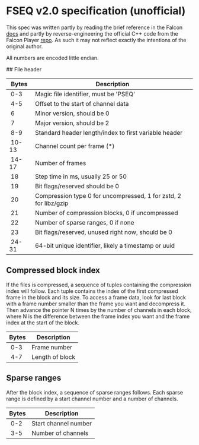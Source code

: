 FSEQ v2.0 specification (unofficial)
====================================

This spec was written partly by reading the brief reference in the Falcon
[docs](https://github.com/FalconChristmas/fpp/blob/c51adce1ff3938356bea732a71047ab95eb38446/docs/FSEQ_Sequence_File_Format.txt)
and partly by reverse-engineering the official C++ code from the
Falcon Player [repo](https://github.com/FalconChristmas/fpp/tree/master/src/fseq).
As such it may not reflect exactly the intentions of the original author.

All numbers are encoded little endian.

## File header

| Bytes | Description                                                        |
| ----- | ------------------------------------------------------------------ |
| 0-3   | Magic file identifier, must be 'PSEQ'                              |
| 4-5   | Offset to the start of channel data                                |
| 6     | Minor version, should be 0                                         |
| 7     | Major version, should be 2                                         |
| 8-9   | Standard header length/index to first variable header              |
| 10-13 | Channel count per frame (\*)                                       |
| 14-17 | Number of frames                                                   |
| 18    | Step time in ms, usually 25 or 50                                  |
| 19    | Bit flags/reserved should be 0                                     |
| 20    | Compression type 0 for uncompressed, 1 for zstd, 2 for libz/gzip   |
| 21    | Number of compression blocks, 0 if uncompressed                    |
| 22    | Number of sparse ranges, 0  if none                                |
| 23    | Bit flags/reserved, unused right now, should be 0                  |
| 24-31 | 64-bit unique identifier, likely a timestamp or uuid               |

## Compressed block index

If the files is compressed, a sequence of tuples containing the compression
index will follow. Each tuple contains the index of the first compressed frame
in the block and its size. To access a frame data, look for last block with a
frame number smaller than the frame you want and decompress it. Then advance
the pointer N times by the number of channels in each block, where N is the
difference between the frame index you want and the frame index at the start
of the block.


| Bytes | Description     |
| ----- | --------------- |
| 0-3   | Frame number    |
| 4-7   | Length of block |

## Sparse ranges

After the block index, a sequence of sparse ranges follows. Each sparse range
is defined by a start channel number and a number of channels.

| Bytes | Description          |
| ----- | -------------------- |
| 0-2   | Start channel number |
| 3-5   | Number of channels   |

